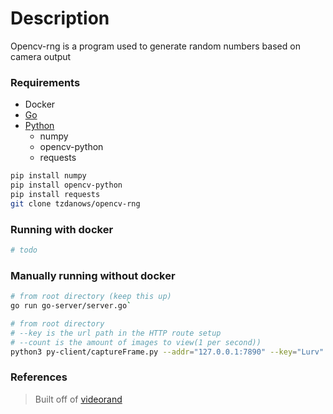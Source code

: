 # Description

Opencv-rng is a program used to generate random numbers based on camera output

### Requirements
* Docker
* [Go](https://golang.org/doc/install)
* [Python](https://www.python.org/downloads/)
    - numpy
    - opencv-python 
    - requests

```bash
pip install numpy
pip install opencv-python
pip install requests
git clone tzdanows/opencv-rng
```

### Running with docker
```bash
# todo

```

### Manually running without docker
```bash
# from root directory (keep this up)
go run go-server/server.go`
```

```bash
# from root directory 
# --key is the url path in the HTTP route setup
# --count is the amount of images to view(1 per second))
python3 py-client/captureFrame.py --addr="127.0.0.1:7890" --key="Lurv" --count 1
```

### References
> Built off of [videorand](https://github.com/bazuker/videorand)